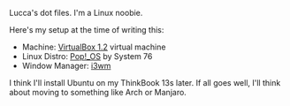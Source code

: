 Lucca's dot files. I'm a Linux noobie.

Here's my setup at the time of writing this:
* Machine: [VirtualBox 1.2](https://virtualbox.org/) virtual machine
* Linux Distro: [Pop!_OS](https://pop.system76.com/) by System 76
* Window Manager: [i3wm](https://i3wm.org/)

I think I'll install Ubuntu on my ThinkBook 13s later. If all goes well, I'll think about moving to something like Arch or Manjaro.

